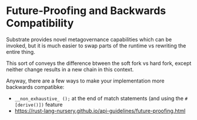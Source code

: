# Future-Proofing and Backwards Compatibility

Substrate provides novel metagovernance capabilities which can be invoked, but it is much easier to swap parts of the runtime vs rewriting the entire thing.

This sort of conveys the difference btween the soft fork vs hard fork, except neither change results in a new chain in this context. 

Anyway, there are a few ways to make your implementation more backwards compatibke:

* `__non_exhaustive_ ();` at the end of match statements (and using the `#[derive()])` feature
* https://rust-lang-nursery.github.io/api-guidelines/future-proofing.html